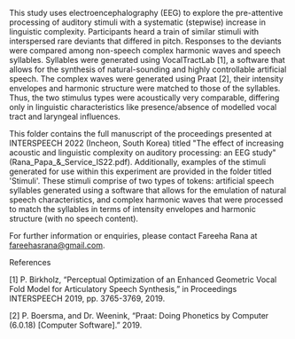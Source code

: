 This study uses electroencephalography (EEG) to explore the pre-attentive processing of auditory stimuli with a systematic (stepwise) increase in linguistic complexity. Participants heard a train of similar stimuli with interspersed rare deviants that differed in pitch. Responses to the deviants were compared among non-speech complex harmonic waves and speech syllables. Syllables were generated using VocalTractLab [1], a software that allows for the synthesis of natural-sounding and highly controllable artificial speech. The complex waves were generated using Praat [2], their intensity envelopes and harmonic structure were matched to those of the syllables. Thus, the two stimulus types were acoustically very comparable, differing only in linguistic characteristics like presence/absence of modelled vocal tract and laryngeal influences. 

This folder contains the full manuscript of the proceedings presented at INTERSPEECH 2022 (Incheon, South Korea) titled "The effect of increasing acoustic and linguistic complexity on auditory processing: an EEG study" (Rana_Papa_&_Service_IS22.pdf). Additionally, examples of the stimuli generated for use within this experiment are provided in the folder titled 'Stimuli'. These stimuli comprise of two types of tokens: artificial speech syllables generated using a software that allows for the emulation of natural speech characteristics, and complex harmonic waves that were processed to match the syllables in terms of intensity envelopes and harmonic structure (with no speech content). 

For further information or enquiries, please contact Fareeha Rana at fareehasrana@gmail.com.

References

[1]	P. Birkholz, “Perceptual Optimization of an Enhanced Geometric Vocal Fold Model for Articulatory Speech Synthesis,” in Proceedings INTERSPEECH 2019, pp. 3765-3769, 2019.

[2]	P. Boersma, and Dr. Weenink, “Praat: Doing Phonetics by Computer (6.0.18) [Computer Software].” 2019.
